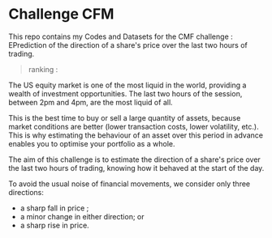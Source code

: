 # Challenge CFM

This repo contains my Codes and Datasets for the CMF challenge : EPrediction of the direction of a share's price over the last two hours of trading.

> ranking :

The US equity market is one of the most liquid in the world, providing a wealth of investment opportunities. The last two hours of the session, between 2pm and 4pm, are the most liquid of all.

This is the best time to buy or sell a large quantity of assets, because market conditions are better (lower transaction costs, lower volatility, etc.). This is why estimating the behaviour of an asset over this period in advance enables you to optimise your portfolio as a whole.  

The aim of this challenge is to estimate the direction of a share's price over the last two hours of trading, knowing how it behaved at the start of the day.

To avoid the usual noise of financial movements, we consider only three directions:

* a sharp fall in price ;
* a minor change in either direction; or
* a sharp rise in price.
